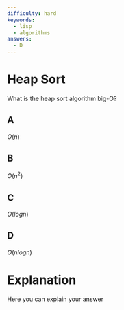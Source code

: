 ```yaml
---
difficulty: hard
keywords:
  - lisp
  - algorithms
answers:
  - D
---
```

# Heap Sort

What is the heap sort algorithm big-O?

## A

$O(n)$

## B

$O(n^2)$

## C

$O(log n)$

## D

$O(n log n)$

# Explanation

Here you can explain your answer
